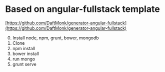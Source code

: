 # Based on angular-fullstack template #
[https://github.com/DaftMonk/generator-angular-fullstack](https://github.com/DaftMonk/generator-angular-fullstack)

0. Install node, npm, grunt, bower, mongodb
1. Clone
2. npm install
3. bower install
4. run mongo
5. grunt serve